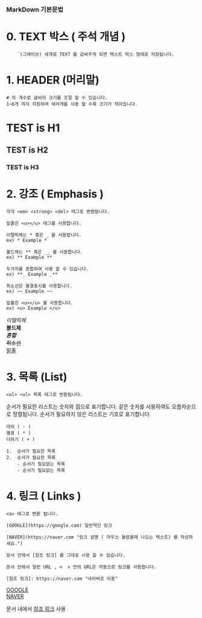 ### MarkDown 기본문법

# 0. TEXT 박스 ( 주석 개념 )

```
    `(그레이브) 세개로 TEXT 를 감싸주게 되면 텍스트 박스 형태로 저장됩니다.
```

# 1. HEADER (머리말)

```
# 의 개수로 글씨의 크기를 조절 할 수 있습니다.
1~6개 까지 지원하며 여러개를 사용 할 수록 크기가 작아집니다.
```

# TEST is H1

## TEST is H2

### TEST is H3

# 2. 강조 ( Emphasis )

```
각각 <em> <strong> <del> 태그로 변환됩니다.

밑줄은 <u></u> 태그를 사용합니다.
```

```
이텔릭체는 * 혹은 _ 를 사용합니다.
ex) * Example *

볼드체는 ** 혹은 __ 를 사용합니다.
ex) ** Example **

두가지를 혼합하여 사용 할 수 있습니다.
ex) **_ Example _**

취소선은 물결표시를 사용합니다.
ex) ~~ Example ~~

밑불은 <u></u> 를 사용합니다.
ex) <u> Example </u>
```

_이텔릭체_ <br>
**볼드체** <br>
**_혼합_** <br>
~~취소선~~ <br>
<u>밑줄</u> <br>

# 3. 목록 (List)

```
<ol> <ul> 목록 태그로 번환됩니다.
```

순서가 필요한 리스트는 숫자와 점으로 표기합니다.
같은 숫자를 사용하여도 오름차순으로 정렬됩니다.
순서가 필요하지 않은 리스트는 기호로 표기합니다.

```
대쉬 ( - )
별표 ( * )
더하기 ( + )
```

    1.  순서가 필요한 목록
    2.  순서가 필요한 목록
        - 순서가 필요없는 목록
        - 순서가 필요없는 목록

# 4. 링크 ( Links )

```
<a> 태그로 변환 됩니다.
```

```
[GOOGLE](https://google.com) 일반적인 링크

[NAVER](https://naver.com "링크 설명 ( 마우스 올렸을때 나오는 텍스트) 를 작성하세요.")

문서 안에서 [참조 링크] 를 그대로 사용 할 수 있습니다.

문서 안에서 일반 URL , <  > 안의 URL은 자동으로 링크를 사용합니다.

[참조 링크]: https://naver.com "네이버로 이동"
```

[GOOGLE](https://google.com) <br>
[NAVER](https://naver.com "네이버로 연결됩니다.") <br>

문서 내에서 [참조 링크] 사용 <br>

[참조 링크]: https://naver.com "네이버 이동"
